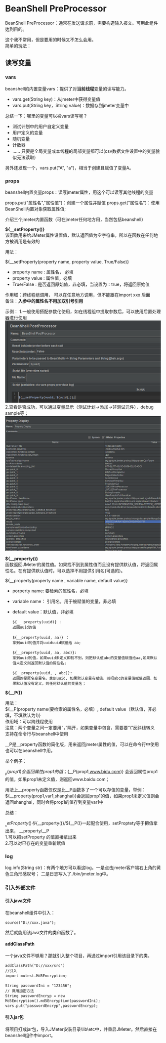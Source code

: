 # BeanShell PreProcessor
BeanShell PreProcessor：通常在发送请求前，需要构造输入报文。可用此组件达到目的。

这个我不常用，但是要用的时候又不怎么会用。  
简单的玩法：
## 读写变量
### vars
beanshell的内置变量vars：提供了对**当前线程**变量的读写能力。
* vars.get(String key)：从jmeter中获得变量值  
* vars.put(String key，String value)：数据存到jmeter变量中  

总结一下：哪里的变量可以被vars读写呢？
* 测试计划中的用户自定义变量
* 用户定义的变量
* 随机变量
* 计数器
* ……
只要是全局变量或本线程的局部变量都可以(csv数据文件设置中的变量貌似无法读取)

另外还发现一个，vars.put("A", "a")，相当于创建且赋值了变量A。

### props
beanshell内置变量props：读写jmeter属性，用这个可以读写其他线程的变量

props.put("属性名","属性值")：创建一个属性并赋值
props.get("属性名")：使用BeanShell内置对象获取属性值;


介绍三个jmeter内置函数（可在jmeter任何地方用，当然包括beanshell）

**${__setProperty()}**  
该函数用来给JMeter属性设置值，默认返回值为空字符串，所以在函数在任何地方被调用是有效的

用法：

${__setProperty(property name, property value, True/False)}
* property name : 属性名， 必填  
* property value  :  属性值，必填  
* True/False : 是否返回原始值，非必填，当设置为：true，将返回原始值

作用域：跨线程组调用， 可以在任意地方调用，但不能跟在import xxx 后面  
备注：**入参中的属性名不用加双引号引用**

示例：
1.一般使用搭配参数化使用，如在线程组中提取参数后，可以使用后置处理器进行使用
![img_2.png](imgs/img_2.png)
2.查看是否成功，可以通过变量显示（测试计划->添加->非测试元件），debug sample等；
![img_3.png](../img_3.png)

**${__property()}**  
函数返回JMeter的属性值。如果找不到到属性值而且没有提供默认值，将返回属性名。在有提供默认值时，可以选择不用提供引用名(可选的)。

${__property(property name , variable name, default value)}
* porperty name:  要检索的属性名，必填
* variable name： 引用名，用于被赋值的变量，非必填
* default value：默认值，非必填

      ${__ property(uuid)} ：
      返回uuid的值

      ${__property(uuid, aa)} ：
      拿到uuid的值并将uuiduuid赋值给 aa;

      ${__property(uuid, aa, abc)}:  
      拿到uuid的值，如果uuid未定义即找不到，则把默认值abc的变量值赋值给aa,如果默认值未定义则返回默认值的属性名；

      ${__property(uuid, , abc)}: 
      返回的是匿名变量名，拿到uuid, 如果默认变量有赋值，则把abc的变量值赋值返回，如果默认值没有定义，则任何默认值的变量名；

**${__P()}**

用法：  
${__P(property name(要检索的属性名，必填）, default value（默认值，非必填，不填默认为1)}  
作用域：可以跨线程使用  
注意：两个变量之间一定要用“，”隔开，如果变量中包含，需要要“\”反斜线转义  
支持在命令行与beanshell中使用

__P是__property函数的简化版，用来返回jmeter属性的值，可以在命令行中使用也可以在beanshell中用，

举个例子：

${__P(prop1)} 会返回属性prop1的值；${__P(prop1,www.bidu.com)} 会返回属性prop1的值，如果prop1未定义值，则返回www.baidu.com；

用法上__property函数仅仅是比__P函数多了一个可以存值的变量，举例：  
${__property(prop1,var1,shanghai)}会返回prop1的值，如果prop1未定义值则会返回shanghai，同时会将prop1的值存到变量var1中

总结：

${__setProperty()}与${__property()}/${__P()}一起配合使用，setProptety等于把值拿出来，
__property/__P   
1.可以把setProperty 的值直接拿出来  
2.可以对已存在的变量重新赋值

### log
log.info(String str)：有两个地方可以看这log。一是点击jmeter客户端右上角的黄色三角形感叹号；
二是日志写入了./bin/jmeter.log中。

### 引入外部文件
#### 引入java文件
在beanshell组件中引入：

    source("D://xxx.java");
然后就能用该java文件的类和函数了。
#### addClassPath
一个java文件不够用？那就引入整个项目，再通过import引用该目录下的类。
 
    addClassPath("D://xxx/src")
    //引入
    import mutest.Md5Encryption;

    String passwordIni = "123456";
    // 调用加密方法
    String passwordEncryp = new Md5Encryption().md5Encryption(passwordIni);
    vars.put("passwordEncryp",passwordEncryp);
#### 引入jar包
将项目打成jar包，导入JMeter安装目录\lib\etc中，并重启JMeter。然后直接在beanshell组件中import。
